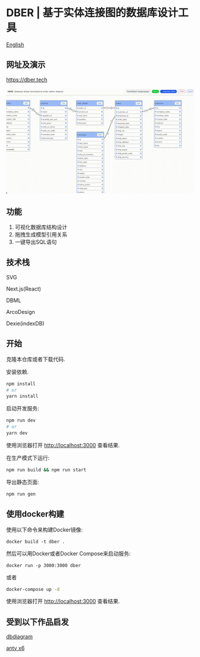 # DBER | 基于实体连接图的数据库设计工具

[English](README.md)

## 网址及演示

https://dber.tech

![Demo Gif](./dber.gif)

## 功能

1. 可视化数据库结构设计
2. 拖拽生成模型引用关系
3. 一键导出SQL语句

## 技术栈

SVG

Next.js(React)

DBML

ArcoDesign

Dexie(indexDB)

## 开始

克隆本仓库或者下载代码.

安装依赖.

```bash
npm install
# or
yarn install
```

启动开发服务:

```bash
npm run dev
# or
yarn dev
```

使用浏览器打开 [http://localhost:3000](http://localhost:3000) 查看结果.

在生产模式下运行:

```bash
npm run build && npm run start
```

导出静态页面:

```bash
npm run gen
```

## 使用docker构建

使用以下命令来构建Docker镜像:

```
docker build -t dber .
```

然后可以用Docker或者Docker Compose来启动服务:

```
docker run -p 3000:3000 dber
```

或者

```bash
docker-compose up -d
```

使用浏览器打开 [http://localhost:3000](http://localhost:3000) 查看结果.

## 受到以下作品启发

[dbdiagram](https://dbdiagram.io/)

[antv x6](https://x6.antv.vision/)

